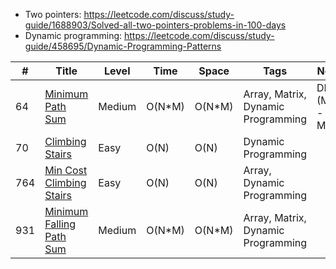 - Two pointers: https://leetcode.com/discuss/study-guide/1688903/Solved-all-two-pointers-problems-in-100-days
- Dynamic programming: https://leetcode.com/discuss/study-guide/458695/Dynamic-Programming-Patterns

| #   | Title                                                             | Level  | Time    | Space   | Tags                               | Note           |
| --- | ----------------------------------------------------------------- | ------ | ------- | ------- | ---------------------------------- | -------------- |
| 64  | [Minimum Path Sum](./src/64.minimum-path-sum.py)                  | Medium | O(N\*M) | O(N\*M) | Array, Matrix, Dynamic Programming | DP (Max - Min) |
| 70  | [Climbing Stairs](./src/70.climbing-stairs.py)                    | Easy   | O(N)    | O(N)    | Dynamic Programming                |                |
| 764 | [Min Cost Climbing Stairs](./src/764.min-cost-climbing-stairs.py) | Easy   | O(N)    | O(N)    | Array, Dynamic Programming         |                |
| 931 | [Minimum Falling Path Sum](./src/931.min-falling-path-sum.py)     | Medium | O(N\*M) | O(N\*M) | Array, Matrix, Dynamic Programming |                |
